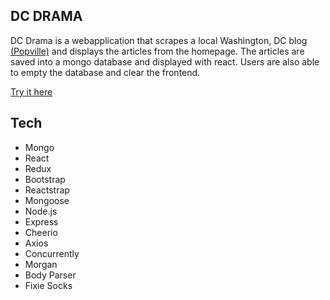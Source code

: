 ## DC DRAMA

DC Drama is a webapplication that scrapes a local Washington, DC blog [(Popville)](https://www.popville.com) and displays the articles from the homepage. The articles are saved into a mongo database and displayed with react. Users are also able to empty the database and clear the frontend.

[Try it here](https://dcdrama.herokuapp.com/)

## Tech

- Mongo
- React
- Redux
- Bootstrap
- Reactstrap
- Mongoose
- Node.js
- Express
- Cheerio
- Axios
- Concurrently
- Morgan
- Body Parser
- Fixie Socks
